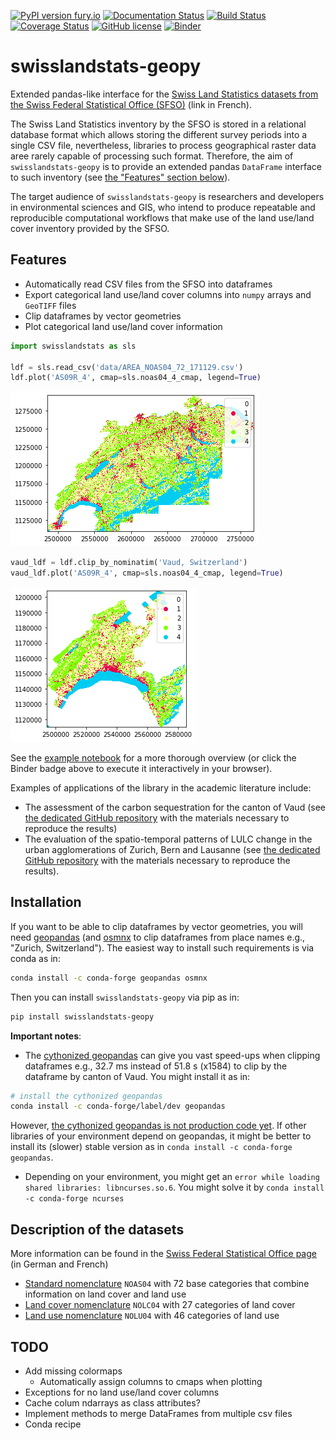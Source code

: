 [![PyPI version fury.io](https://badge.fury.io/py/swisslandstats-geopy.svg)](https://pypi.python.org/pypi/swisslandstats-geopy/)
[![Documentation Status](https://readthedocs.org/projects/swisslandstats-geopy/badge/?version=latest)](https://swisslandstats-geopy.readthedocs.io/en/latest/?badge=latest)
[![Build Status](https://travis-ci.org/martibosch/swisslandstats-geopy.svg?branch=master)](https://travis-ci.org/martibosch/swisslandstats-geopy)
[![Coverage Status](https://coveralls.io/repos/github/martibosch/swisslandstats-geopy/badge.svg?branch=master)](https://coveralls.io/github/martibosch/swisslandstats-geopy?branch=master)
[![GitHub license](https://img.shields.io/github/license/martibosch/swisslandstats-geopy.svg)](https://github.com/martibosch/swisslandstats-geopy/blob/master/LICENSE.txt)
[![Binder](https://mybinder.org/badge_logo.svg)](https://mybinder.org/v2/gh/martibosch/swisslandstats-geopy/master?filepath=examples/overview.ipynb)

# swisslandstats-geopy

Extended pandas-like interface for the [Swiss Land Statistics datasets from the Swiss Federal Statistical Office (SFSO)](https://www.bfs.admin.ch/bfs/fr/home/services/geostat/geodonnees-statistique-federale/sol-utilisation-couverture/statistique-suisse-superficie.html) (link in French).

The Swiss Land Statistics inventory by the SFSO is stored in a relational database format which allows storing the different survey periods into a single CSV file, nevertheless, libraries to process geographical raster data aree rarely capable of processing such format. Therefore, the aim of `swisslandstats-geopy` is to provide an extended pandas `DataFrame` interface to such inventory (see [the "Features" section below](#features)).

The target audience of `swisslandstats-geopy` is researchers and developers in environmental sciences and GIS, who intend to produce repeatable and reproducible computational workflows that make use of the land use/land cover inventory provided by the SFSO. 

## Features

* Automatically read CSV files from the SFSO into dataframes
* Export categorical land use/land cover columns into `numpy` arrays and `GeoTIFF` files
* Clip dataframes by vector geometries
* Plot categorical land use/land cover information

```python
import swisslandstats as sls

ldf = sls.read_csv('data/AREA_NOAS04_72_171129.csv')
ldf.plot('AS09R_4', cmap=sls.noas04_4_cmap, legend=True)
```
![landstats](examples/landstats.png)

```python
vaud_ldf = ldf.clip_by_nominatim('Vaud, Switzerland')
vaud_ldf.plot('AS09R_4', cmap=sls.noas04_4_cmap, legend=True)
```
![landstats-vaud](examples/landstats_vaud.png)

See the [example notebook](https://github.com/martibosch/swisslandstats-geopy/tree/master/examples/overview.ipynb) for a more thorough overview (or click the Binder badge above to execute it interactively in your browser).

Examples of applications of the library in the academic literature include:

* The assessment of the carbon sequestration for the canton of Vaud (see [the dedicated GitHub repository](https://github.com/martibosch/carbon-sequestration-vaud) with the materials necessary to reproduce the results)
* The evaluation of the spatio-temporal patterns of LULC change in the urban agglomerations of Zurich, Bern and Lausanne (see [the dedicated GitHub repository](https://github.com/martibosch/swiss-urbanization) with the materials necessary to reproduce the results).


## Installation

If you want to be able to clip dataframes by vector geometries, you will need [geopandas](https://github.com/geopandas/geopandas) (and [osmnx](https://github.com/gboeing/osmnx) to clip dataframes from place names e.g., "Zurich, Switzerland"). The easiest way to install such requirements is via conda as in:

``` bash
conda install -c conda-forge geopandas osmnx
```

Then you can install `swisslandstats-geopy` via pip as in:

``` bash
pip install swisslandstats-geopy
```

**Important notes**:

* The [cythonized geopandas](https://jorisvandenbossche.github.io/blog/2017/09/19/geopandas-cython/) can give you vast speed-ups when clipping dataframes e.g., 32.7 ms instead of 51.8 s (x1584) to clip by the dataframe by canton of Vaud. You might install it as in:

``` bash
# install the cythonized geopandas
conda install -c conda-forge/label/dev geopandas
```

However, [the cythonized geopandas is not production code yet](https://github.com/geopandas/geopandas/issues/473). If other libraries of your environment depend on geopandas, it might be better to install its (slower) stable version as in `conda install -c conda-forge geopandas`.

* Depending on your environment, you might get an `error while loading shared libraries: libncurses.so.6`. You might solve it by `conda install -c conda-forge ncurses`

## Description of the datasets

More information can be found in the [Swiss Federal Statistical Office page](https://www.bfs.admin.ch/bfs/fr/home/services/geostat/geodonnees-statistique-federale/sol-utilisation-couverture/statistique-suisse-superficie.html) (in German and French)

* [Standard nomenclature](https://www.bfs.admin.ch/bfs/fr/home/services/geostat/geodonnees-statistique-federale/sol-utilisation-couverture/statistique-suisse-superficie/nomenclature-standard.html) `NOAS04` with 72 base categories that combine information on land cover and land use
* [Land cover nomenclature](https://www.bfs.admin.ch/bfs/fr/home/services/geostat/geodonnees-statistique-federale/sol-utilisation-couverture/statistique-suisse-superficie/occupation-sol.html) `NOLC04` with 27 categories of land cover
* [Land use nomenclature](https://www.bfs.admin.ch/bfs/fr/home/services/geostat/geodonnees-statistique-federale/sol-utilisation-couverture/statistique-suisse-superficie/utilisation-sol.html) `NOLU04` with 46 categories of land use


## TODO

* Add missing colormaps
  * Automatically assign columns to cmaps when plotting
* Exceptions for no land use/land cover columns
* Cache colum ndarrays as class attributes?
* Implement methods to merge DataFrames from multiple csv files
* Conda recipe
